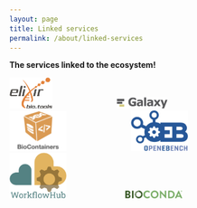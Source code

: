 ```yaml
---
layout: page
title: Linked services
permalink: /about/linked-services
---
```


<strong>The services linked to the ecosystem!</strong>


<img title="a title" alt="Alt text" src="/assets/image/biotools.png" style="width:15%;height:15%;margin-right:110px;">
<img title="a title" alt="Alt text" src="/assets/image/galaxy.png" style="width:18%;height:18%;margin-right:110px;">
<img title="a title" alt="Alt text" src="/assets/image/biocontainers.png" style="width:20%;height:20%;margin-right:110px;">
<img title="a title" alt="Alt text" src="/assets/image/openebench.png" style="width:20%;height:20%;">
<br>
<img title="a title" alt="Alt text" src="/assets/image/workflowhub.png" style="width:20%;height:20%;margin-right:100px">
<img title="a title" alt="Alt text" src="/assets/image/bioconda.png" style="width:20%;height:20%;">







